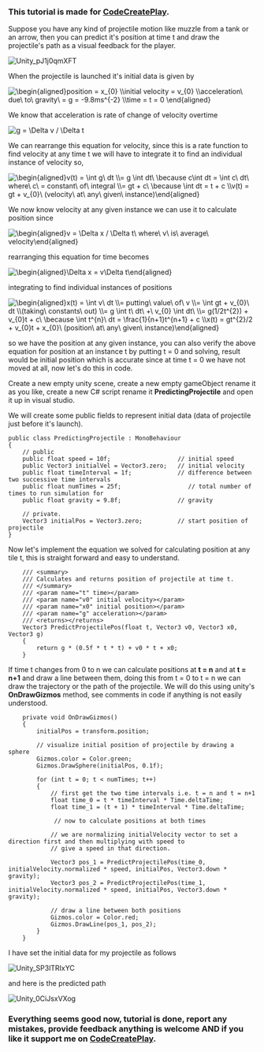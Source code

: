 ### This tutorial is made for [CodeCreatePlay](https://www.patreon.com/CodeCreatePlay).

Suppose you have any kind of projectile motion like muzzle from a tank or an arrow, then you can predict it's position at time t and draw the projectile's path as a visual feedback for the player.

![Unity_pJ1j0qmXFT](https://user-images.githubusercontent.com/23467551/138454823-8d30cacc-3e69-4728-ae8e-16d850023e2a.png)

When the projectile is launched it's initial data is given by

<img src="https://latex.codecogs.com/svg.image?\begin{aligned}position&space;=&space;x_{0}&space;\\initial&space;velocity&space;=&space;v_{0}&space;\\acceleration\&space;due\&space;to\&space;gravity\&space;=&space;g&space;=&space;-9.8ms^{-2}&space;\\time&space;=&space;t&space;=&space;0&space;\end{aligned}&space;" title="\begin{aligned}position = x_{0} \\initial velocity = v_{0} \\acceleration\ due\ to\ gravity\ = g = -9.8ms^{-2} \\time = t = 0 \end{aligned} " />

We know that acceleration is rate of change of velocity overtime 

<img src="https://latex.codecogs.com/svg.image?g&space;=&space;\Delta&space;v&space;/&space;\Delta&space;t&space;" title="g = \Delta v / \Delta t " />

 We can rearrange this equation for velocity, since this is a rate function to find velocity at any time t we will have to integrate it to find an individual instance of velocity so,

<img src="https://latex.codecogs.com/svg.image?\begin{aligned}v(t)&space;=&space;\int&space;g\&space;dt&space;\\=&space;g&space;\int&space;dt\&space;\because&space;c\int&space;dt&space;=&space;\int&space;c\&space;dt\&space;where\&space;c\&space;=&space;constant\&space;of\&space;integral&space;\\=&space;gt&space;&plus;&space;c\&space;\because&space;\int&space;dt&space;=&space;t&space;&plus;&space;c&space;\\v(t)&space;=&space;gt&space;&plus;&space;v_{0}\&space;(velocity\&space;at\&space;any\&space;given\&space;instance)\end{aligned}" title="\begin{aligned}v(t) = \int g\ dt \\= g \int dt\ \because c\int dt = \int c\ dt\ where\ c\ = constant\ of\ integral \\= gt + c\ \because \int dt = t + c \\v(t) = gt + v_{0}\ (velocity\ at\ any\ given\ instance)\end{aligned}" />

We now know velocity at any given instance we can use it to calculate position since

<img src="https://latex.codecogs.com/svg.image?\begin{aligned}v&space;=&space;\Delta&space;x&space;/&space;\Delta&space;t\&space;where\&space;v\&space;is\&space;average\&space;velocity\end{aligned}" title="\begin{aligned}v = \Delta x / \Delta t\ where\ v\ is\ average\ velocity\end{aligned}" />

rearranging this equation for time becomes

<img src="https://latex.codecogs.com/svg.image?\begin{aligned}\Delta&space;x&space;=&space;v\Delta&space;t\end{aligned}" title="\begin{aligned}\Delta x = v\Delta t\end{aligned}" />

integrating to find individual instances of positions

<img src="https://latex.codecogs.com/svg.image?\begin{aligned}x(t)&space;=&space;\int&space;v\&space;dt&space;\\=&space;putting\&space;value\&space;of\&space;v&space;\\=&space;\int&space;gt&space;&plus;&space;v_{0}\&space;dt&space;\\(taking\&space;constants\&space;out)&space;\\=&space;g&space;\int&space;t\&space;dt\&space;&plus;\&space;v_{0}&space;\int&space;dt\&space;&space;\\=&space;g(1/2t^{2})&space;&plus;&space;v_{0}t&space;&plus;&space;c\&space;\because&space;\int&space;t^{n}\&space;dt&space;=&space;\frac{1}{n&plus;1}t^{n&plus;1}&space;&plus;&space;c&space;\\x(t)&space;=&space;gt^{2}/2&space;&plus;&space;v_{0}t&space;&plus;&space;x_{0}\&space;(position\&space;at\&space;any\&space;given\&space;instance)\end{aligned}" title="\begin{aligned}x(t) = \int v\ dt \\= putting\ value\ of\ v \\= \int gt + v_{0}\ dt \\(taking\ constants\ out) \\= g \int t\ dt\ +\ v_{0} \int dt\ \\= g(1/2t^{2}) + v_{0}t + c\ \because \int t^{n}\ dt = \frac{1}{n+1}t^{n+1} + c \\x(t) = gt^{2}/2 + v_{0}t + x_{0}\ (position\ at\ any\ given\ instance)\end{aligned}" />

so we have the position at any given instance, you can also verify the above equation for position at an instance t by putting t = 0 and solving, result would be initial position which is accurate since at time t = 0 we have not moved at all, now let's do this in code.   

Create a new empty unity scene, create a new empty gameObject rename it as you like, create a new C# script rename it **PredictingProjectile** and open it up in visual studio.    

We will create some public fields to represent initial data (data of projectile just before it's launch). 

```
public class PredictingProjectile : MonoBehaviour
{
    // public                                   
    public float speed = 10f;                   // initial speed
    public Vector3 initialVel = Vector3.zero;   // initial velocity
    public float timeInterval = 1f;             // difference between two successive time intervals
    public float numTimes = 25f;                   // total number of times to run simulation for
    public float gravity = 9.8f;                // gravity

    // private.
    Vector3 initialPos = Vector3.zero;          // start position of projectile
}
```

Now let's implement the equation we solved for calculating position at any tile t, this is straight forward and easy to understand. 

```
    /// <summary>
    /// Calculates and returns position of projectile at time t.
    /// </summary>
    /// <param name="t" time></param>
    /// <param name="v0" initial velocity></param>
    /// <param name="x0" initial position></param>
    /// <param name="g" acceleration></param>
    /// <returns></returns>
    Vector3 PredictProjectilePos(float t, Vector3 v0, Vector3 x0, Vector3 g)
    {
        return g * (0.5f * t * t) + v0 * t + x0;
    }
```

If time t changes from 0 to n we can calculate positions at **t = n** and at **t = n+1** and draw a line between them, doing this from t = 0 to t = n we can draw the trajectory or the path of the projectile. We will do this using unity's **OnDrawGizmos** method, see comments in code if anything is not easily understood.

```
    private void OnDrawGizmos()
    {
        initialPos = transform.position;

        // visualize initial position of projectile by drawing a sphere
        Gizmos.color = Color.green;
        Gizmos.DrawSphere(initialPos, 0.1f);

        for (int t = 0; t < numTimes; t++)
        {
            // first get the two time intervals i.e. t = n and t = n+1 
            float time_0 = t * timeInterval * Time.deltaTime;
            float time_1 = (t + 1) * timeInterval * Time.deltaTime;
            
             // now to calculate positions at both times

            // we are normalizing initialVelocity vector to set a direction first and then multiplying with speed to 
            // give a speed in that direction.

            Vector3 pos_1 = PredictProjectilePos(time_0, initialVelocity.normalized * speed, initialPos, Vector3.down * gravity);
            Vector3 pos_2 = PredictProjectilePos(time_1, initialVelocity.normalized * speed, initialPos, Vector3.down * gravity);

            // draw a line between both positions 
            Gizmos.color = Color.red;
            Gizmos.DrawLine(pos_1, pos_2);
        }
    }
```

I have set the initial data for my projectile as follows

![Unity_SP3lTRIxYC](https://user-images.githubusercontent.com/23467551/138330051-e7a16bd7-302b-40ee-ab09-eddc7dcb8262.png)

and here is the predicted path

![Unity_0CiJsxVXog](https://user-images.githubusercontent.com/23467551/138330178-363c87dc-648c-4701-bfcd-a71e29fdc399.png)

### Everything seems good now, tutorial is done, report any mistakes, provide feedback anything is welcome AND if you like it support me on [CodeCreatePlay](https://www.patreon.com/CodeCreatePlay).
